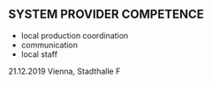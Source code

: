 ## SYSTEM PROVIDER COMPETENCE

+ local production coordination
+ communication
+ local staff

21.12.2019 Vienna, Stadthalle F